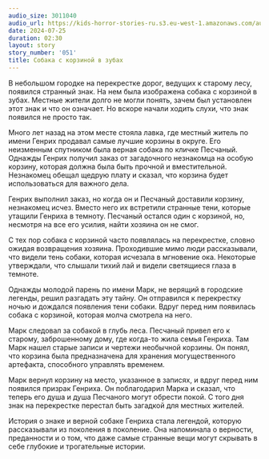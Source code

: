 ```yaml
---
audio_size: 3011040
audio_url: https://kids-horror-stories-ru.s3.eu-west-1.amazonaws.com/audio/051-dog-with-basket.mp3
date: 2024-07-25
duration: 02:30
layout: story
story_number: '051'
title: Собака с корзиной в зубах
---
```


В небольшом городке на перекрестке дорог, ведущих к старому лесу, появился странный знак. На нем была изображена собака с корзиной в зубах. Местные жители долго не могли понять, зачем был установлен этот знак и что он означает. Но вскоре начали ходить слухи, что знак появился не просто так.

Много лет назад на этом месте стояла лавка, где местный житель по имени Генрих продавал самые лучшие корзины в округе. Его неизменным спутником была верная собака по кличке Песчаный. Однажды Генрих получил заказ от загадочного незнакомца на особую корзину, которая должна была быть прочной и вместительной. Незнакомец обещал щедрую плату и сказал, что корзина будет использоваться для важного дела.

Генрих выполнил заказ, но когда он и Песчаный доставили корзину, незнакомец исчез. Вместо него их встретили странные тени, которые утащили Генриха в темноту. Песчаный остался один с корзиной, но, несмотря на все его усилия, найти хозяина он не смог.

С тех пор собака с корзиной часто появлялась на перекрестке, словно ожидая возвращения хозяина. Проходившие мимо люди рассказывали, что видели тень собаки, которая исчезала в мгновение ока. Некоторые утверждали, что слышали тихий лай и видели светящиеся глаза в темноте.

Однажды молодой парень по имени Марк, не верящий в городские легенды, решил разгадать эту тайну. Он отправился к перекрестку ночью и дождался появления тени собаки. Вдруг перед ним появилась собака с корзиной, которая молча смотрела на него.

Марк следовал за собакой в глубь леса. Песчаный привел его к старому, заброшенному дому, где когда-то жила семья Генриха. Там Марк нашел старые записи и чертежи необычной корзины. Он понял, что корзина была предназначена для хранения могущественного артефакта, способного управлять временем.

Марк вернул корзину на место, указанное в записях, и вдруг перед ним появился призрак Генриха. Он поблагодарил Марка и сказал, что теперь его душа и душа Песчаного могут обрести покой. С того дня знак на перекрестке перестал быть загадкой для местных жителей.

История о знаке и верной собаке Генриха стала легендой, которую рассказывали из поколения в поколение. Она напоминала о верности, преданности и о том, что даже самые странные вещи могут скрывать в себе глубокие и трогательные истории.